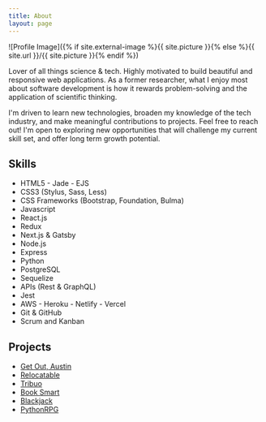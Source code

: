 ```yaml
---
title: About
layout: page
---
```


![Profile Image]({% if site.external-image %}{{ site.picture }}{% else %}{{ site.url }}/{{ site.picture }}{% endif %})

<p>Lover of all things science & tech. Highly motivated to build beautiful and responsive web applications. As a former researcher, what I enjoy most about software development is how it rewards problem-solving and the application of scientific thinking.
</p>

<p>I'm driven to learn new technologies, broaden my knowledge of the tech industry, and make meaningful contributions to projects. Feel free to reach out! I'm open to exploring new opportunities that will challenge my current skill set, and offer long term growth potential.</p>

<h2>Skills</h2>

<ul class="skill-list">
	<li>HTML5 - Jade - EJS</li>
	<li>CSS3 (Stylus, Sass, Less)</li>
	<li>CSS Frameworks (Bootstrap, Foundation, Bulma)</li>
	<li>Javascript</li>
	<li>React.js</li>
	<li>Redux</li>
	<li>Next.js & Gatsby</li>
	<li>Node.js</li>
	<li>Express</li>
	<li>Python</li>
	<li>PostgreSQL</li>
	<li>Sequelize</li>
	<li>APIs (Rest & GraphQL)</li>
	<li>Jest</li>
	<li>AWS - Heroku - Netlify - Vercel</li>
	<li>Git & GitHub</li>
	<li>Scrum and Kanban</li>
</ul>

<h2>Projects</h2>

<ul>
	<li><a href="https://github.com/Get-Out-Austin">Get Out, Austin</a></li>
	<li><a href="https://github.com/Relocatable">Relocatable</a></li>
	<li><a href="https://github.com/Tribuo">Tribuo</a></li>
	<li><a href="https://github.com/Book-Smart">Book Smart</a></li>
	<li><a href="https://github.com/Blackjack">Blackjack</a></li>
	<li><a href="https://github.com/PythonRPG">PythonRPG</a></li>

</ul>
